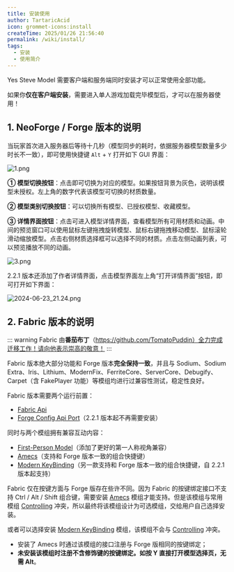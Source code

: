 ```yaml
---
title: 安装使用
author: TartaricAcid
icon: grommet-icons:install
createTime: 2025/01/26 21:56:40
permalink: /wiki/install/
tags:
  - 安装
  - 使用简介
---
```


Yes Steve Model 需要客户端和服务端同时安装才可以正常使用全部功能。

如果你**仅在客户端安装**，需要进入单人游戏加载完毕模型后，才可以在服务器使用！

## 1. NeoForge / Forge 版本的说明

当玩家首次进入服务器后等待十几秒（模型同步的耗时，依据服务器模型数量多少时长不一致），即可使用快捷键 `Alt` + `Y` 打开如下 GUI 界面：

![1.png](https://s2.loli.net/2023/06/25/Ya7DMmKToSneN6L.png)

**① 模型切换按钮**：点击即可切换为对应的模型。如果按钮背景为灰色，说明该模型未授权。左上角的数字代表该模型可切换的材质数量。

**② 模型类别切换按钮**：可以切换所有模型、已授权模型、收藏模型。

**③ 详情界面按钮**：点击可进入模型详情界面，查看模型所有可用材质和动画。中间的预览窗口可以使用鼠标左键拖拽旋转模型、鼠标右键拖拽移动模型、鼠标滚轮滑动缩放模型。点击右侧材质选择框可以选择不同的材质。点击左侧动画列表，可以预览播放不同的动画。

![3.png](https://s2.loli.net/2023/02/11/UxtCNy9wEg1XjSI.png)

2.2.1 版本还添加了作者详情界面，点击模型界面左上角“打开详情界面”按钮，即可打开如下界面：

![2024-06-23_21.24.png](https://s2.loli.net/2024/06/23/5ePDTnrBchwyzq8.png)

## 2. Fabric 版本的说明
::: warning
Fabric 由**番茄布丁**（https://github.com/TomatoPuddin）全力完成迁移工作！请向他表示崇高的敬意！
:::

Fabric 版本绝大部分功能和 Forge 版本**完全保持一致**，并且与 Sodium、Sodium Extra、Iris、Lithium、ModernFix、FerriteCore、ServerCore、Debugify、Carpet（含 FakePlayer 功能）等模组均进行过兼容性测试，稳定性良好。

Fabric 版本需要两个运行前置：

- [Fabric Api](https://www.mcmod.cn/class/3124.html)
- [Forge Config Api Port](https://www.mcmod.cn/class/5510.html)（2.2.1 版本起不再需要安装）

同时与两个模组拥有兼容互动内容：

- [First-Person Model](https://www.mcmod.cn/class/4391.html)（添加了更好的第一人称视角兼容）
- [Amecs](https://www.mcmod.cn/class/2003.html)（支持和 Forge 版本一致的组合快捷键）
- [Modern KeyBinding](https://www.curseforge.com/minecraft/mc-mods/modern-keybinding-fabric)（另一款支持和 Forge 版本一致的组合快捷键，自 2.2.1 版本起支持）

Fabric 仅在按键方面与 Forge 版存在些许不同。因为 Fabric 的按键绑定接口不支持 Ctrl / Alt / Shift 组合键，需要安装 [Amecs](https://www.mcmod.cn/class/2003.html) 模组才能支持。但是该模组与常用模组 [Controlling](https://www.mcmod.cn/class/1191.html) 冲突，所以最终将该模组设计为可选模组，交给用户自己选择安装。

或者可以选择安装 [Modern KeyBinding](https://www.curseforge.com/minecraft/mc-mods/modern-keybinding-fabric) 模组，该模组不会与 [Controlling](https://www.mcmod.cn/class/1191.html) 冲突。

- 安装了 Amecs 时通过该模组的接口注册与 Forge 版相同的按键绑定；
- **未安装该模组时注册不含修饰键的按键绑定。如按 Y 直接打开模型选择页，无需 Alt**。